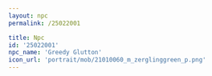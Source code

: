 ```yaml
---
layout: npc
permalink: /25022001

title: Npc
id: '25022001'
npc_name: 'Greedy Glutton'
icon_url: 'portrait/mob/21010060_m_zerglinggreen_p.png'
---
```

